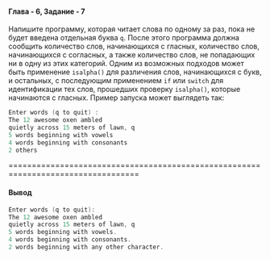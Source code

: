 #### Глава - 6, Задание - 7 ####

Напишите программу, которая читает слова по одному за раз, пока не будет
введена отдельная буква ```q```. После этого программа должна сообщить количество
слов, начинающихся с гласных, количество слов, начинающихся с согласных,
а также количество слов, не попадающих ни в одну из этих категорий. Одним
из возможных подходов может быть применение ```isalpha()``` для различения
слов, начинающихся с букв, и остальных, с последующим применением ```if``` или
```switch``` для идентификации тех слов, прошедших проверку ```isalpha()```,
которые начинаются с гласных. Пример запуска может выглядеть так:

```objectivec
Enter words (q to quit) : 
The 12 awesome oxen ambled 
quietly across 15 meters of lawn, q 
5 words beginning with vowels 
4 words beginning with consonants 
2 others 
```

==================================================================================
#### Вывод ####
```objectivec
Enter words (q to quit):
The 12 awesome oxen ambled
quietly across 15 meters of lawn, q
5 words beginning with vowels.
4 words beginning with consonants.
2 words beginning with any other character.
```